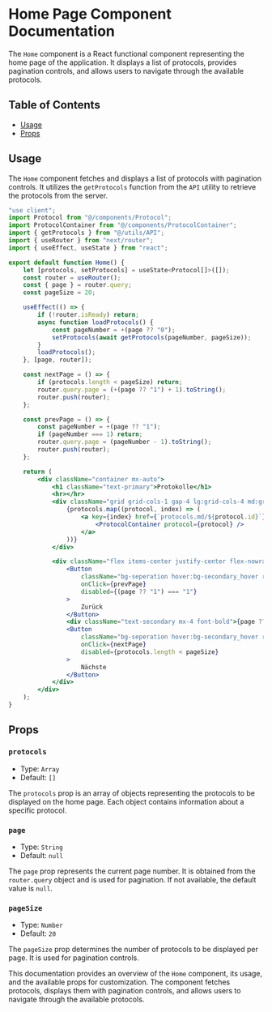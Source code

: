 # Home Page Component Documentation

The `Home` component is a React functional component representing the home page of the application. It displays a list of protocols, provides pagination controls, and allows users to navigate through the available protocols.

## Table of Contents

- [Usage](#usage)
- [Props](#props)

## Usage

The `Home` component fetches and displays a list of protocols with pagination controls. It utilizes the `getProtocols` function from the `API` utility to retrieve the protocols from the server.

```jsx
"use client";
import Protocol from "@/components/Protocol";
import ProtocolContainer from "@/components/ProtocolContainer";
import { getProtocols } from "@/utils/API";
import { useRouter } from "next/router";
import { useEffect, useState } from "react";

export default function Home() {
    let [protocols, setProtocols] = useState<Protocol[]>([]);
    const router = useRouter();
    const { page } = router.query;
    const pageSize = 20;

    useEffect(() => {
        if (!router.isReady) return;
        async function loadProtocols() {
            const pageNumber = +(page ?? "0");
            setProtocols(await getProtocols(pageNumber, pageSize));
        }
        loadProtocols();
    }, [page, router]);

    const nextPage = () => {
        if (protocols.length < pageSize) return;
        router.query.page = (+(page ?? "1") + 1).toString();
        router.push(router);
    };

    const prevPage = () => {
        const pageNumber = +(page ?? "1");
        if (pageNumber === 1) return;
        router.query.page = (pageNumber - 1).toString();
        router.push(router);
    };

    return (
        <div className="container mx-auto">
            <h1 className="text-primary">Protokolle</h1>
            <hr></hr>
            <div className="grid grid-cols-1 gap-4 lg:grid-cols-4 md:grid-cols-2 mt-4">
                {protocols.map((protocol, index) => (
                    <a key={index} href={`protocols.md/${protocol.id}`}>
                        <ProtocolContainer protocol={protocol} />
                    </a>
                ))}
            </div>

            <div className="flex items-center justify-center flex-nowrap mt-6">
                <Button
                    className="bg-seperation hover:bg-secondary_hover rounded-full px-6 py-2 text-secondary transition-all disabled:hover:cursor-not-allowed disabled:hover:bg-seperation"
                    onClick={prevPage}
                    disabled={(page ?? "1") === "1"}
                >
                    Zurück
                </Button>
                <div className="text-secondary mx-4 font-bold">{page ?? 1}</div>
                <Button
                    className="bg-seperation hover:bg-secondary_hover rounded-full px-6 py-2 text-secondary transition-all disabled:hover:cursor-not-allowed disabled:hover:bg-seperation"
                    onClick={nextPage}
                    disabled={protocols.length < pageSize}
                >
                    Nächste
                </Button>
            </div>
        </div>
    );
}
```

## Props

### `protocols`

- Type: `Array`
- Default: `[]`

The `protocols` prop is an array of objects representing the protocols to be displayed on the home page. Each object contains information about a specific protocol.

### `page`

- Type: `String`
- Default: `null`

The `page` prop represents the current page number. It is obtained from the `router.query` object and is used for pagination. If not available, the default value is `null`.

### `pageSize`

- Type: `Number`
- Default: `20`

The `pageSize` prop determines the number of protocols to be displayed per page. It is used for pagination controls.

This documentation provides an overview of the `Home` component, its usage, and the available props for customization. The component fetches protocols, displays them with pagination controls, and allows users to navigate through the available protocols.